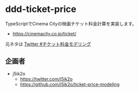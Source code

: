 # ddd-ticket-price
TypeScriptでCinema Cityの映画チケット料金計算を実装します。
- https://cinemacity.co.jp/ticket/

元ネタは [Twitter #チケット料金モデリング](https://twitter.com/hashtag/%E3%83%81%E3%82%B1%E3%83%83%E3%83%88%E6%96%99%E9%87%91%E3%83%A2%E3%83%87%E3%83%AA%E3%83%B3%E3%82%B0)

## 企画者
- j5ik2o
  - https://twitter.com/j5ik2o
  - https://github.com/j5ik2o/ticket-price-modeling
